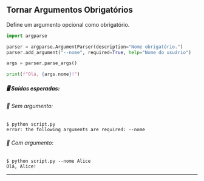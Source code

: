 ## **Tornar Argumentos Obrigatórios**
Define um argumento opcional como obrigatório.

```python
import argparse

parser = argparse.ArgumentParser(description="Nome obrigatório.")
parser.add_argument("--nome", required=True, help="Nome do usuário")

args = parser.parse_args()

print(f"Olá, {args.nome}!")

```
##### 🖥️ Saídas esperadas:

###### 💠 Sem argumento:

```console
$ python script.py
error: the following arguments are required: --nome
```

###### 💠 Com argumento:

```console
$ python script.py --nome Alice
Olá, Alice!
```

---